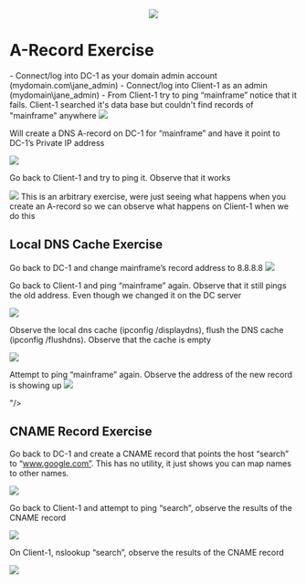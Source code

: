 <p align="center">
<img src="https://github.com/kennethmoen/Building-Intuition-For-DNS/assets/145589069/d6192fbb-d4fb-4f62-b6ed-806da21dc4ff"/>
</p>
<p 
In this lab will be inspecting DNS A-Records on the server, creating and deleting some of our own A-Records on the server (DC-1) and inspecting them from Client-1
</p>
<h1>A-Record Exercise</h1>
- Connect/log into DC-1 as your domain admin account (mydomain.com\jane_admin)
- Connect/log into Client-1 as an admin (mydomain\jane_admin)
- From Client-1 try to ping “mainframe” notice that it fails. Client-1 searched it's data base but couldn't find records of "mainframe" anywhere
<img src="https://github.com/kennethmoen/Building-Intuition-For-DNS/assets/145589069/1479ac8f-cf36-48ca-847d-d14e727fbdc1"/>

Will create a DNS A-record on DC-1 for “mainframe” and have it point to DC-1’s Private IP address

<img src="https://github.com/kennethmoen/Building-Intuition-For-DNS/assets/145589069/7e33f892-9774-4309-adb4-450836232014"/>

Go back to Client-1 and try to ping it. Observe that it works

<img src="https://github.com/kennethmoen/Building-Intuition-For-DNS/assets/145589069/ad5a5ec6-7c34-4c95-bec9-8a87d4fe18a1"/>
This is an arbitrary exercise, were just seeing what happens when you create an A-record so we can observe what happens on Client-1 when we do this

<img src=""/>
<img src=""/>

</p>
<h2>Local DNS Cache Exercise</h2>
Go back to DC-1 and change mainframe’s record address to 8.8.8.8

<img src="https://github.com/kennethmoen/Building-Intuition-For-DNS/assets/145589069/e5d0c3ee-95c5-4804-9257-a8b1ea13efa6"/>

Go back to Client-1 and ping “mainframe” again. Observe that it still pings the old address. Even though we changed it on the DC server

<img src="https://github.com/kennethmoen/Building-Intuition-For-DNS/assets/145589069/9b3924f2-f4c3-4619-8440-178a38158521"/>

Observe the local dns cache (ipconfig /displaydns), flush the DNS cache (ipconfig /flushdns). Observe that the cache is empty

<img src="https://github.com/kennethmoen/Building-Intuition-For-DNS/assets/145589069/f2a44e48-7080-4b11-b444-9d2c1c22e3ed"/>

Attempt to ping “mainframe” again. Observe the address of the new record is showing up
<img src="https://github.com/kennethmoen/Building-Intuition-For-DNS/assets/145589069/2cdc6012-89b7-4eed-abe9-71a712fe1ad3"/>

"/>
</p>

</p>
<h2>CNAME Record Exercise</h2>

Go back to DC-1 and create a CNAME record that points the host “search” to “www.google.com”. This has no utility, it just shows you can map names to other names.

<img src="https://github.com/kennethmoen/Building-Intuition-For-DNS/assets/145589069/186d82c8-9429-4f90-9764-d4847c5f416c"/>

Go back to Client-1 and attempt to ping “search”, observe the results of the CNAME record

<img src="https://github.com/kennethmoen/Building-Intuition-For-DNS/assets/145589069/896af084-231d-423d-8b9c-914648dbaa33"/>

On Client-1, nslookup “search”, observe the results of the CNAME record

<img src="https://github.com/kennethmoen/Building-Intuition-For-DNS/assets/145589069/d24ab658-3659-48c5-931c-9510d0a513cd"/>
</p>
